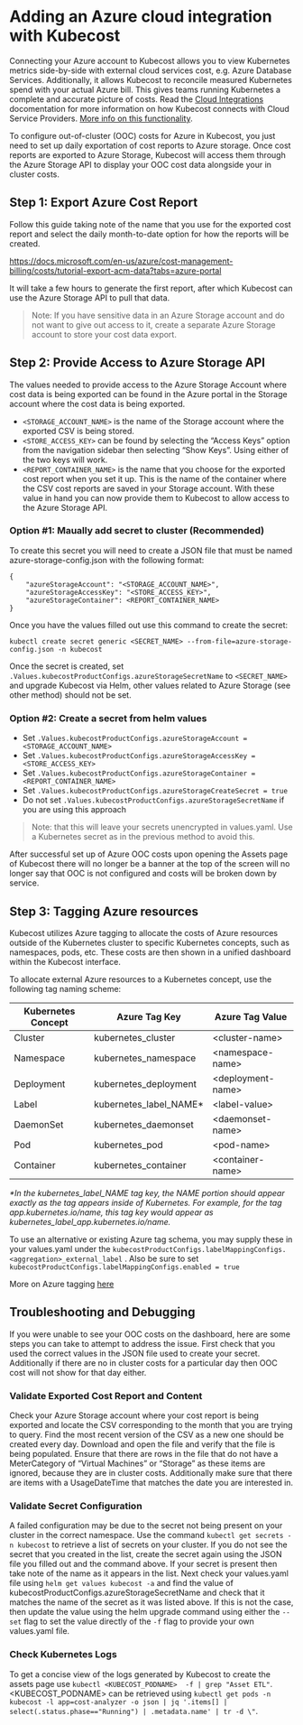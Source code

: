 # Adding an Azure cloud integration with Kubecost

Connecting your Azure account to Kubecost allows you to view Kubernetes metrics side-by-side with external cloud services cost, e.g. Azure Database Services. Additionally, it allows Kubecost to reconcile measured Kubernetes spend with your actual Azure bill. This gives teams running Kubernetes a complete and accurate picture of costs. Read the [Cloud Integrations](https://github.com/kubecost/docs/blob/master/cloud-integration.md) docomentation for more information on how Kubecost connects with Cloud Service Providers. [More info on this functionality](http://blog.kubecost.com/blog/complete-picture-when-monitoring-kubernetes-costs/). 

To configure out-of-cluster (OOC) costs for Azure in Kubecost, you just need to set up daily exportation of cost reports to Azure storage. Once cost reports are exported to Azure Storage, Kubecost will access them through the Azure Storage API to display your OOC cost data alongside your in cluster costs.

## Step 1: Export Azure Cost Report

Follow this guide taking note of the name that you use for the exported cost report and select the daily month-to-date option for how the reports will be created.

https://docs.microsoft.com/en-us/azure/cost-management-billing/costs/tutorial-export-acm-data?tabs=azure-portal

It will take a few hours to generate the first report, after which Kubecost can use the Azure Storage API to pull that data. 

>Note: If you have sensitive data in an Azure Storage account and do not want to give out access to it, create a separate Azure Storage account to store your cost data export.

## Step 2: Provide Access to Azure Storage API

The values needed to provide access to the Azure Storage Account where cost data is being exported can be found in the Azure portal in the Storage account where the cost data is being exported. 
* `<STORAGE_ACCOUNT_NAME>` is the name of the Storage account where the exported CSV is being stored.
* `<STORE_ACCESS_KEY>` can be found by selecting the “Access Keys” option from the navigation sidebar  then selecting “Show Keys”. Using either of the two keys will work. 
* `<REPORT_CONTAINER_NAME>` is the name that you choose for the exported cost report when you set it up. This is the name of the container where the CSV cost reports are saved in your Storage account. 
With these value in hand you can now provide them to Kubecost to allow access to the Azure Storage API.

### Option #1: Maually add secret to cluster (Recommended)
To create this secret you will need to create a JSON file that must be named azure-storage-config.json
with the following format:

```
{
	"azureStorageAccount": "<STORAGE_ACCOUNT_NAME>",
	"azureStorageAccessKey": "<STORE_ACCESS_KEY>",
	"azureStorageContainer": <REPORT_CONTAINER_NAME>
}
```

Once you have the values filled out use this command to create the secret:

`kubectl create secret generic <SECRET_NAME> --from-file=azure-storage-config.json -n kubecost`

Once the secret is created, set `.Values.kubecostProductConfigs.azureStorageSecretName` to
`<SECRET_NAME>` and upgrade Kubecost via Helm, other values related to Azure Storage (see other method) should not be set.
 
### Option #2: Create a secret from helm values

* Set `.Values.kubecostProductConfigs.azureStorageAccount = <STORAGE_ACCOUNT_NAME>`
* Set `.Values.kubecostProductConfigs.azureStorageAccessKey = <STORE_ACCESS_KEY>`
* Set `.Values.kubecostProductConfigs.azureStorageContainer = <REPORT_CONTAINER_NAME>`
* Set `.Values.kubecostProductConfigs.azureStorageCreateSecret = true`
* Do not set `.Values.kubecostProductConfigs.azureStorageSecretName` if you are using this approach

> Note: that this will leave your secrets unencrypted in values.yaml. Use a Kubernetes secret as in the previous method to avoid this.

After successful set up of Azure OOC costs upon opening the Assets page of Kubecost there will no longer be a banner at the top of the screen will no longer say that OOC is not configured and costs will be broken down by service.

## Step 3: Tagging Azure resources

Kubecost utilizes Azure tagging to allocate the costs of Azure resources outside of the Kubernetes cluster to specific Kubernetes concepts, such as namespaces, pods, etc. These costs are then shown in a unified dashboard within the Kubecost interface.

To allocate external Azure resources to a Kubernetes concept, use the following tag naming scheme:

| Kubernetes Concept 	| Azure Tag Key       	| Azure Tag Value 	|
|--------------------	|---------------------	|---------------	|
| Cluster           	| kubernetes_cluster	| &lt;cluster-name>	|
| Namespace          	| kubernetes_namespace	| &lt;namespace-name> |
| Deployment         	| kubernetes_deployment	| &lt;deployment-name>|
| Label              	| kubernetes_label_NAME*| &lt;label-value>    |
| DaemonSet          	| kubernetes_daemonset	| &lt;daemonset-name> |
| Pod                	| kubernetes_pod	      | &lt;pod-name>     |
| Container          	| kubernetes_container	| &lt;container-name> |


 
*\*In the kubernetes_label_NAME tag key, the NAME portion should appear exactly as the tag appears inside of Kubernetes. For example, for the tag app.kubernetes.io/name, this tag key would appear as kubernetes_label_app.kubernetes.io/name.*

To use an alternative or existing Azure tag schema, you may supply these in your values.yaml under the `kubecostProductConfigs.labelMappingConfigs.<aggregation>_external_label` . Also be sure to set `kubecostProductConfigs.labelMappingConfigs.enabled = true`

More on Azure tagging [here](https://docs.microsoft.com/en-us/azure/virtual-machines/tag-portal)

## Troubleshooting and Debugging

If you were unable to see your OOC costs on the dashboard, here are some steps you can take to attempt to address the issue. First check that you used the correct values in the JSON file used to create your secret. Additionally if there are no in cluster costs for a particular day then OOC cost will not show for that day either.

### Validate Exported Cost Report and Content

Check your Azure Storage account where your cost report is being exported and locate the CSV corresponding to the month that you are trying to query. Find the most recent version of the CSV as a new one should be created every day. Download and open the file and verify that the file is being populated. Ensure that there are rows in the file that do not have a MeterCategory of “Virtual Machines” or “Storage” as these items are ignored, because they are in cluster costs. Additionally make sure that there are items with a UsageDateTime that matches the date you are interested in.

### Validate Secret Configuration

A failed configuration may be due to the secret not being present on your cluster in the correct namespace. Use the command `kubectl get secrets -n kubecost` to retrieve a list of secrets on your cluster. If you do not see the secret that you created in the list, create the secret again using the JSON file you filled out and the command above. If your secret is present then take note of the name as it appears in the list. Next check your values.yaml file using `helm get values kubecost -a` and find the value of kubecostProductConfigs.azureStorageSecretName and check that it matches the name of the secret as it was listed above. If this is not the case, then update the value using the helm upgrade command using either the `--set` flag to set the value directly of the `-f` flag to provide your own values.yaml file.

### Check Kubernetes Logs

To get a concise view of the logs generated by Kubecost to create the assets page use `kubectl <KUBECOST_PODNAME>  -f | grep "Asset ETL"`.
 <KUBECOST_PODNAME> can be retrieved using `kubectl get pods -n kubecost -l app=cost-analyzer -o json | jq '.items[] | select(.status.phase=="Running") | .metadata.name' | tr -d \"`.

